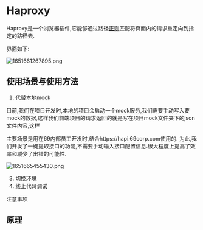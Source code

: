 # Haproxy

Haproxy是一个浏览器插件,它能够通过路径[正则](https://github.com/google/re2/wiki/Syntax "正则语法")匹配将页面内的请求重定向到指定的路径去.

界面如下:

![1651661267895.png](docs/image/1651661267895.png)


## 使用场景与使用方法

1. 代替本地mock

目前,我们在项目开发时,本地的项目会启动一个mock服务,我们需要手动写入要mock的数据,这样我们前端项目的请求返回的就是写在项目mock文件夹下的json文件内容,这样

主要场景是用在69内部员工开发时,结合https://hapi.69corp.com使用的. 为此,我们开发了一键提取接口的功能,不需要手动输入接口配置信息.很大程度上提高了效率和减少了出错的可能性.

![1651665455430.png](docs/image/1651665455430.png)

3. 切换环境
4. 线上代码调试

注意事项

## 原理
